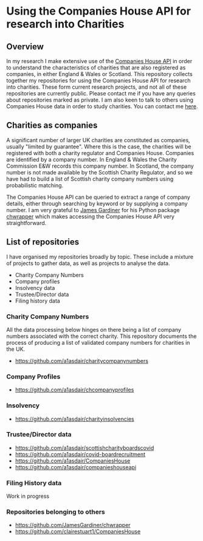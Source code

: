 # Using the Companies House API for research into Charities
## Overview
In my research I make extensive use of the [Companies House API](https://developer.company-information.service.gov.uk/) in order to understand the characteristics of charities that are also registered as companies, in either England & Wales or Scotland. This repository collects together my repositories for using the Companies House API for research into charities. These form current research projects, and not all of these repositories are currently public. Please contact me if you have any queries about repositories marked as private. I am also keen to talk to others using Companies House data in order to study charities. You can contact me [here](https://www.stir.ac.uk/people/255778).

## Charities as companies
A significant number of larger UK charities are constituted as companies, usually "limited by guarantee". Where this is the case, the charities will be registered with both a charity regulator and Companies House. Companies are identified by a company number. In England & Wales the Charity Commission E&W records this company number. In Scotland, the company number is not made available by the Scottish Charity Regulator, and so we have had to build a list of Scottish charity company numbers using probabilistic matching.   

The Companies House API can be queried to extract a range of company details, either through searching by keyword or by supplying a company number. I am very grateful to [James Gardiner](https://github.com/JamesGardiner) for his Python package [chwrapper](https://github.com/JamesGardiner/chwrapper) which makes accessing the Companies House API very straightforward.

## List of repositories
I have organised my repositories broadly by topic. These include a mixture of projects to gather data, as well as projects to analyse the data.
- Charity Company Numbers
- Company profiles
- Insolvency data
- Trustee/Director data
- Filing history data

### Charity Company Numbers
All the data processing below hinges on there being a list of company numbers associated with the correct charity. This repository documents the process of producing a list of validated company numbers for charities in the UK.
- https://github.com/a1asdair/charitycompanynumbers

### Company Profiles
- https://github.com/a1asdair/chcompanyprofiles

### Insolvency
- https://github.com/a1asdair/charityinsolvencies

### Trustee/Director data
- https://github.com/a1asdair/scottishcharityboardscovid
- https://github.com/a1asdair/covid-boardrecruitment
- https://github.com/a1asdair/CompaniesHouse
- https://github.com/a1asdair/companieshouseapi

### Filing History data
Work in progress

### Repositories belonging to others
 - https://github.com/JamesGardiner/chwrapper
 - https://github.com/clairestuart1/CompaniesHouse

